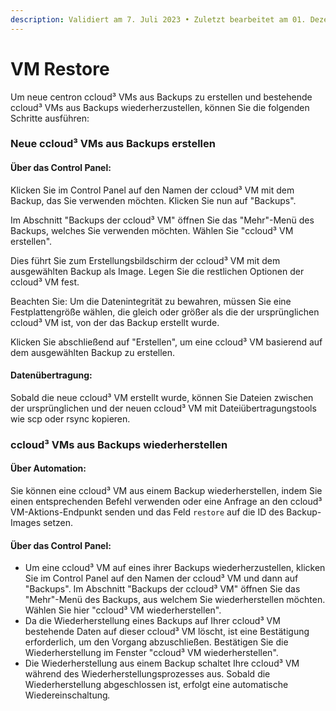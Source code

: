 ```yaml
---
description: Validiert am 7. Juli 2023 • Zuletzt bearbeitet am 01. Dezember 2023
---
```


# VM Restore

Um neue centron ccloud³ VMs aus Backups zu erstellen und bestehende ccloud³ VMs aus Backups wiederherzustellen, können Sie die folgenden Schritte ausführen:

### **Neue ccloud³ VMs aus Backups erstellen**

#### **Über das Control Panel:**

Klicken Sie im Control Panel auf den Namen der ccloud³ VM mit dem Backup, das Sie verwenden möchten. Klicken Sie nun auf "Backups".

Im Abschnitt "Backups der ccloud³ VM" öffnen Sie das "Mehr"-Menü des Backups, welches Sie verwenden möchten. Wählen Sie "ccloud³ VM erstellen".

Dies führt Sie zum Erstellungsbildschirm der ccloud³ VM mit dem ausgewählten Backup als Image. Legen Sie die restlichen Optionen der ccloud³ VM fest.

Beachten Sie: Um die Datenintegrität zu bewahren, müssen Sie eine Festplattengröße wählen, die gleich oder größer als die der ursprünglichen ccloud³ VM ist, von der das Backup erstellt wurde.

Klicken Sie abschließend auf "Erstellen", um eine ccloud³ VM basierend auf dem ausgewählten Backup zu erstellen.

#### **Datenübertragung:**

Sobald die neue ccloud³ VM erstellt wurde, können Sie Dateien zwischen der ursprünglichen und der neuen ccloud³ VM mit Dateiübertragungstools wie scp oder rsync kopieren.



### **ccloud³ VMs aus Backups wiederherstellen**

#### **Über Automation:**

Sie können eine ccloud³ VM aus einem Backup wiederherstellen, indem Sie einen entsprechenden Befehl verwenden oder eine Anfrage an den ccloud³ VM-Aktions-Endpunkt senden und das Feld `restore` auf die ID des Backup-Images setzen.

#### **Über das Control Panel:**

* Um eine ccloud³ VM auf eines ihrer Backups wiederherzustellen, klicken Sie im Control Panel auf den Namen der ccloud³ VM und dann auf "Backups". Im Abschnitt "Backups der ccloud³ VM" öffnen Sie das "Mehr"-Menü des Backups, aus welchem Sie wiederherstellen möchten. Wählen Sie hier "ccloud³ VM wiederherstellen".
* Da die Wiederherstellung eines Backups auf Ihrer ccloud³ VM bestehende Daten auf dieser ccloud³ VM löscht, ist eine Bestätigung erforderlich, um den Vorgang abzuschließen. Bestätigen Sie die Wiederherstellung im Fenster "ccloud³ VM wiederherstellen".
* Die Wiederherstellung aus einem Backup schaltet Ihre ccloud³ VM während des Wiederherstellungsprozesses aus. Sobald die Wiederherstellung abgeschlossen ist, erfolgt eine automatische Wiedereinschaltun&#x67;_._
